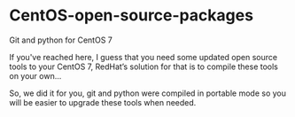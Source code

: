 # CentOS-open-source-packages
Git and python for CentOS 7

If you've reached here, I guess that you need some updated open source tools to your CentOS 7, RedHat’s solution for that is to compile these tools on your own...

So, we did it for you, git and python were compiled in portable mode so you will be easier to upgrade these tools when needed.
